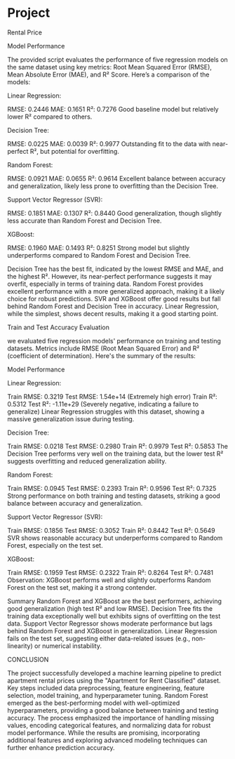 # Project
Rental Price

Model Performance

The provided script evaluates the performance of five regression models on the same dataset using key metrics: Root Mean Squared Error (RMSE), Mean Absolute Error (MAE), and R² Score. Here’s a comparison of the models:

Linear Regression:

RMSE: 0.2446
MAE: 0.1651
R²: 0.7276
Good baseline model but relatively lower R² compared to others.

Decision Tree:

RMSE: 0.0225
MAE: 0.0039
R²: 0.9977
Outstanding fit to the data with near-perfect R², but potential for overfitting.

Random Forest:

RMSE: 0.0921
MAE: 0.0655
R²: 0.9614
Excellent balance between accuracy and generalization, likely less prone to overfitting than the Decision Tree.

Support Vector Regressor (SVR):

RMSE: 0.1851
MAE: 0.1307
R²: 0.8440
Good generalization, though slightly less accurate than Random Forest and Decision Tree.

XGBoost:

RMSE: 0.1960
MAE: 0.1493
R²: 0.8251
Strong model but slightly underperforms compared to Random Forest and Decision Tree.

Decision Tree has the best fit, indicated by the lowest RMSE and MAE, and the highest R². However, its near-perfect performance suggests it may overfit, especially in terms of training data.
Random Forest provides excellent performance with a more generalized approach, making it a likely choice for robust predictions. SVR and XGBoost offer good results but fall behind Random Forest and Decision Tree in accuracy.
Linear Regression, while the simplest, shows decent results, making it a good starting point.



Train and Test Accuracy Evaluation

we evaluated five regression models' performance on training and testing datasets. Metrics include RMSE (Root Mean Squared Error) and R² (coefficient of determination). Here's the summary of the results:

Model Performance

Linear Regression:

Train RMSE: 0.3219 
Test RMSE: 1.54e+14 (Extremely high error)
Train R²: 0.5312 
Test R²: -1.11e+29 (Severely negative, indicating a failure to generalize)
Linear Regression struggles with this dataset, showing a massive generalization issue during testing.

Decision Tree:

Train RMSE: 0.0218 
Test RMSE: 0.2980
Train R²: 0.9979 
Test R²: 0.5853
The Decision Tree performs very well on the training data, but the lower test R² suggests overfitting and reduced generalization ability.

Random Forest:

Train RMSE: 0.0945 
Test RMSE: 0.2393
Train R²: 0.9596 
Test R²: 0.7325
Strong performance on both training and testing datasets, striking a good balance between accuracy and generalization.

Support Vector Regressor (SVR):

Train RMSE: 0.1856 
Test RMSE: 0.3052
Train R²: 0.8442 
Test R²: 0.5649
SVR shows reasonable accuracy but underperforms compared to Random Forest, especially on the test set.

XGBoost:

Train RMSE: 0.1959 
Test RMSE: 0.2322
Train R²: 0.8264 
Test R²: 0.7481
Observation: XGBoost performs well and slightly outperforms Random Forest on the test set, making it a strong contender.

Summary 
Random Forest and XGBoost are the best performers, achieving good generalization (high test R² and low RMSE).
Decision Tree fits the training data exceptionally well but exhibits signs of overfitting on the test data.
Support Vector Regressor shows moderate performance but lags behind Random Forest and XGBoost in generalization.
Linear Regression fails on the test set, suggesting either data-related issues (e.g., non-linearity) or numerical instability.

CONCLUSION

The project successfully developed a machine learning pipeline to predict apartment rental prices using the "Apartment for Rent Classified" dataset. Key steps included data preprocessing, feature engineering, feature selection, model training, and hyperparameter tuning. Random Forest emerged as the best-performing model with well-optimized hyperparameters, providing a good balance between training and testing accuracy. The process emphasized the importance of handling missing values, encoding categorical features, and normalizing data for robust model performance. While the results are promising, incorporating additional features and exploring advanced modeling techniques can further enhance prediction accuracy.
